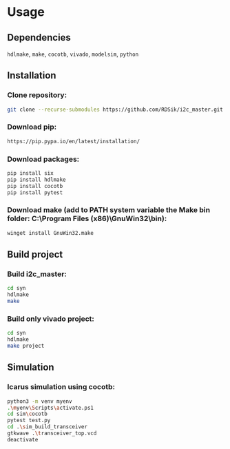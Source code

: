 # Usage

## Dependencies 

`hdlmake`, `make`, `cocotb`, `vivado`, `modelsim`, `python`

## Installation

### Clone repository:
```bash
git clone --recurse-submodules https://github.com/RDSik/i2c_master.git
```

### Download pip:
```bash
https://pip.pypa.io/en/latest/installation/
```

### Download packages:
```bash
pip install six
pip install hdlmake
pip install cocotb
pip install pytest
```

### Download make (add to PATH system variable the Make bin folder: C:\Program Files (x86)\GnuWin32\bin):
```bash
winget install GnuWin32.make
```

## Build project

### Build i2c_master:
```bash
cd syn
hdlmake
make
```

### Build only vivado project:
```bash
cd syn
hdlmake
make project
```

## Simulation

### Icarus simulation using cocotb:
```bash
python3 -m venv myenv
.\myenv\Scripts\activate.ps1
cd sim\cocotb
pytest test.py
cd .\sim_build_transceiver
gtkwave .\transceiver_top.vcd
deactivate
```
